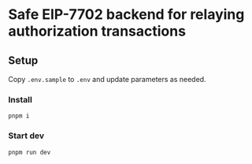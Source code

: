 # Safe EIP-7702 backend for relaying authorization transactions

## Setup

Copy `.env.sample` to `.env` and update parameters as needed.

### Install

```
pnpm i
```

### Start dev

```
pnpm run dev
```